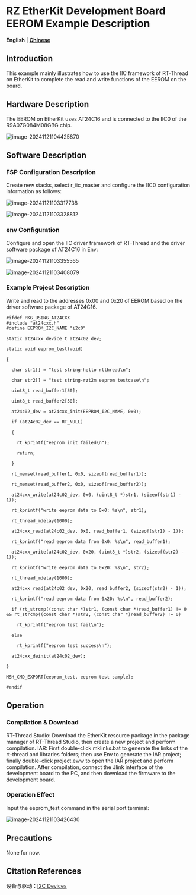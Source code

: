 # RZ EtherKit Development Board EEROM Example Description

**English** | **[Chinese](./README_zh.md)**

## Introduction

This example mainly illustrates how to use the IIC framework of RT-Thread on EtherKit to complete the read and write functions of the EEROM on the board.

## Hardware Description

The EEROM on EtherKit uses AT24C16 and is connected to the IIC0 of the R9A07G084M08GBG chip.

 ![image-20241121104425870](./figures/image-20241121104425870.png)

## Software Description

### FSP Configuration Description

Create new stacks, select r_iic_master and configure the IIC0 configuration information as follows:

![image-20241121103317738](./figures/image-20241121103317738.png) 

 ![image-20241121103328812](./figures/image-20241121103328812.png)

### env Configuration

Configure and open the IIC driver framework of RT-Thread and the driver software package of AT24C16 in Env:

 ![image-20241121103355565](./figures/image-20241121103355565.png)

![image-20241121103408079](./figures/image-20241121103408079.png) 

### Example Project Description

Write and read to the addresses 0x00 and 0x20 of EEROM based on the driver software package of AT24C16.

```
#ifdef PKG_USING_AT24CXX
#include "at24cxx.h"
#define EEPROM_I2C_NAME "i2c0"

static at24cxx_device_t at24c02_dev;

static void eeprom_test(void)

{

  char str1[] = "test string-hello rtthread\n";

  char str2[] = "test string-rzt2m eeprom testcase\n";

  uint8_t read_buffer1[50];

  uint8_t read_buffer2[50];

  at24c02_dev = at24cxx_init(EEPROM_I2C_NAME, 0x0);

  if (at24c02_dev == RT_NULL)

  {

​    rt_kprintf("eeprom init failed\n");

​    return;

  }

  rt_memset(read_buffer1, 0x0, sizeof(read_buffer1));

  rt_memset(read_buffer2, 0x0, sizeof(read_buffer2));

  at24cxx_write(at24c02_dev, 0x0, (uint8_t *)str1, (sizeof(str1) - 1));

  rt_kprintf("write eeprom data to 0x0: %s\n", str1);

  rt_thread_mdelay(1000);

  at24cxx_read(at24c02_dev, 0x0, read_buffer1, (sizeof(str1) - 1));

  rt_kprintf("read eeprom data from 0x0: %s\n", read_buffer1);

  at24cxx_write(at24c02_dev, 0x20, (uint8_t *)str2, (sizeof(str2) - 1));

  rt_kprintf("write eeprom data to 0x20: %s\n", str2);

  rt_thread_mdelay(1000);

  at24cxx_read(at24c02_dev, 0x20, read_buffer2, (sizeof(str2) - 1));

  rt_kprintf("read eeprom data from 0x20: %s\n", read_buffer2);

  if (rt_strcmp((const char *)str1, (const char *)read_buffer1) != 0 && rt_strcmp((const char *)str2, (const char *)read_buffer2) != 0)

​    rt_kprintf("eeprom test fail\n");

  else

​    rt_kprintf("eeprom test success\n");

  at24cxx_deinit(at24c02_dev);

}

MSH_CMD_EXPORT(eeprom_test, eeprom test sample);

#endif
```

## Operation

### Compilation & Download

RT-Thread Studio: Download the EtherKit resource package in the package manager of RT-Thread Studio, then create a new project and perform compilation.
IAR: First double-click mklinks.bat to generate the links of the rt-thread and libraries folders; then use Env to generate the IAR project; finally double-click project.eww to open the IAR project and perform compilation.
After compilation, connect the Jlink interface of the development board to the PC, and then download the firmware to the development board.

### Operation Effect

Input the eeprom_test command in the serial port terminal:

 ![image-20241121103426430](./figures/image-20241121103426430.png)

## Precautions

 None for now.

## Citation References

 设备与驱动：[I2C Devices](#/rt-thread-version/rt-thread-standard/programming-manual/device/i2c/i2c)

